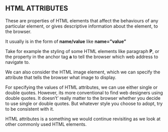 ## HTML ATTRIBUTES

<p>These are properties of HTML elements that affect the behaviours of any particular element, or gives descriptive information about the element, to the browser.</p>
It usually is in the form of <b>name/value</b> like <strong>name=”value”</strong>

<p>Take for example the styling of some HTML elements like paragraph <b>P</b>, or the property in the anchor tag <strong>a</strong> to tell the browser which web address to navigate to.</p>

<p>We can also consider the HTML image element, which we can specify the attribute that tells the browser what image to display.</p>
<p>For specifying the values of HTML attributes, we can use either single or double quotes. However, its more conventional to find web designers using double quotes. It doesn’t’ really matter to the browser whether you decide to use single or double quotes. But whatever style you choose to adopt, try to be consistent with it.</p>
<p>HTML attributes is a something we would continue revisiting as we look at other commonly used HTML elements.</p>
